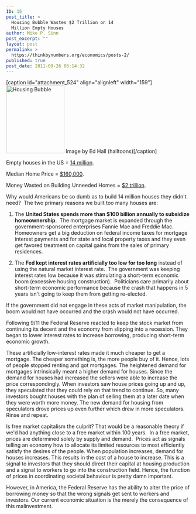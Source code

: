 ```yaml
---
ID: 15
post_title: >
  Housing Bubble Wastes $2 Trillion on 14
  Million Empty Houses
author: Mike P. Sinn
post_excerpt: ""
layout: post
permalink: >
  https://thinkbynumbers.org/economics/posts-2/
published: true
post_date: 2011-09-26 06:14:32
---
```

[caption id="attachment_524" align="alignleft" width="159"]<img class="size-full wp-image-524   " title="Housing Bubble" src="http://thinkbynumbers.org/wp-content/uploads/2011/09/House-Bubble.jpg" alt="Housing Bubble" width="159" height="185" /> Image by Ed Hall (halltoons)[/caption]

Empty houses in the US = <a href="http://usatoday30.usatoday.com/money/economy/housing/2009-02-12-vacancy12_N.htm">14 million</a>.

Median Home Price = <a href="http://abcnews.go.com/Business/ConsumerNews/save-big-buy-foreclosed-house/story?id=13052724">$160,000</a>.

Money Wasted on Building Unneeded Homes = <a href="http://www.rd.com/money/the-government-is-wasting-your-tax-dollars/">$2 trillion</a>.

Why would Americans be so dumb as to build 14 million houses they didn't need?  The two primary reasons we built too many houses are:

<ol>
<li>The <strong>United States spends more than $100 billion annually to subsidize homeownership</strong>.  The mortgage market is expanded through the government-sponsored enterprises Fannie Mae and Freddie Mac. Homeowners get a big deduction on federal income taxes for mortgage interest payments and for state and local property taxes and they even get favored treatment on capital gains from the sales of primary residences.</li>
<li><p>The <strong>Fed kept interest rates artificially too low for too long</strong> instead of using the natural market interest rate.  The government was keeping interest rates low because it was stimulating a short-term economic boom (excessive housing construction).  Politicians care primarily about short-term economic performance because the crash that happens in 5 years isn't going to keep them from getting re-elected.</p></li>
</ol>

<p>If the government did not engage in these acts of market manipulation, the boom would not have occurred and the crash would not have occurred.

Following 9/11 the Federal Reserve reacted to keep the stock market from continuing its decent and the economy from slipping into a recession. They began to lower interest rates to increase borrowing, producing short-term economic growth.

These artificially low-interest rates made it much cheaper to get a mortgage. The cheaper something is, the more people buy of it. Hence, lots of people stopped renting and got mortgages. The heightened demand for mortgages intrinsically meant a higher demand for houses. Since the demand for houses had increased the sellers were able to increase the price correspondingly. When investors saw house prices going up and up, they speculated that they could rely on that trend to continue. So, many investors bought houses with the plan of selling them at a later date when they were worth more money. The new demand for housing from speculators drove prices up even further which drew in more speculators. Rinse and repeat.

Is free market capitalism the culprit? That would be a reasonable theory if we'd had anything close to a free market within 100 years.  In a free market, prices are determined solely by supply and demand.  Prices act as signals telling an economy how to allocate its limited resources to most efficiently satisfy the desires of the people. When population increases, demand for houses increases. This results in the cost of a house to increase. This is a signal to investors that they should direct their capital at housing production and a signal to workers to go into the construction field. Hence, the function of prices in coordinating societal behaviour is pretty damn important.

However, in America, the Federal Reserve has the ability to alter the price of borrowing money so that the wrong signals get sent to workers and investors. Our current economic situation is the merely the consequence of this malinvestment.

&nbsp;</p>